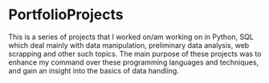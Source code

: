 # PortfolioProjects
This is a series of projects that I worked on/am working on in Python, SQL which deal mainly with data manipulation, 
preliminary data analysis, web scrapping and other such topics. The main purpose of these projects was to enhance my 
command over these programming languages and techniques, and gain an insight into the basics of data handling. 
